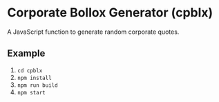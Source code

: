 # Corporate Bollox Generator (cpblx)

A JavaScript function to generate random corporate quotes.

## Example

1. `cd cpblx`
2. `npm install`
3. `npm run build`
4. `npm start`
